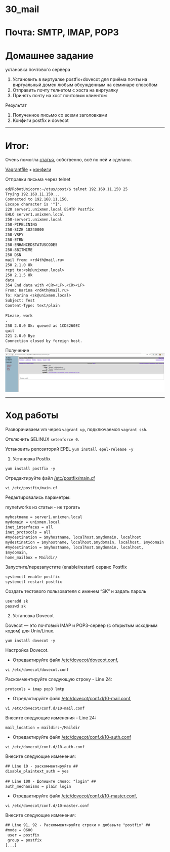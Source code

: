 # 30_mail
# Почта: SMTP, IMAP, POP3 

# Домашнее задание
установка почтового сервера
1. Установить в виртуалке postfix+dovecot для приёма почты на виртуальный домен любым обсужденным на семинаре способом
2. Отправить почту телнетом с хоста на виртуалку
3. Принять почту на хост почтовым клиентом

Результат
1. Полученное письмо со всеми заголовками
2. Конфиги postfix и dovecot

__________________________________________________________________________________________________________________________

# Итог:

Очень помогла [статья](https://itdoxy.com/%D1%83%D1%81%D1%82%D0%B0%D0%BD%D0%BE%D0%B2%D0%BA%D0%B0-%D0%BB%D0%BE%D0%BA%D0%B0%D0%BB%D1%8C%D0%BD%D0%BE%D0%B3%D0%BE-%D0%BF%D0%BE%D1%87%D1%82%D0%BE%D0%B2%D0%BE%D0%B3%D0%BE-%D1%81%D0%B5%D1%80%D0%B2/), собственно, всё по ней и сделано.

[Vagrantfile](https://github.com/Edo1993/mail/blob/master/Vagrantfile) + [конфиги](https://github.com/Edo1993/mail/tree/master/configs) 

Отправки письма через telnet

```
ed@RobotUnicorn:~/otus/post/$ telnet 192.168.11.150 25
Trying 192.168.11.150...
Connected to 192.168.11.150.
Escape character is '^]'.
220 server1.unixmen.local ESMTP Postfix
EHLO server1.unixmen.local
250-server1.unixmen.local
250-PIPELINING
250-SIZE 10240000
250-VRFY
250-ETRN
250-ENHANCEDSTATUSCODES
250-8BITMIME
250 DSN
mail from: <rd4th@mail.ru>
250 2.1.0 Ok
rcpt to:<sk@unixmen.local>
250 2.1.5 Ok
data
354 End data with <CR><LF>.<CR><LF>
From: Karina <rd4th@mail.ru>
To: Karina <sk@unixmen.local>
Subject: Test
Content-Type: text/plain

PLease, work
.
250 2.0.0 Ok: queued as 1CD3260EC
quit
221 2.0.0 Bye
Connection closed by foreign host.
```

Получение
![Img_alt](https://github.com/Edo1993/mail/blob/master/301.png)

__________________________________________________________________________________________________________________________

# Ход работы

Разворачиваем vm через ```vagrant up```, подключаемся ```vagrant ssh```.

Отключить SELINUX ```setenforce 0```.

Установить репозиторий EPEL ```yum install epel-release -y```

1) Установка Postfix

```
yum install postfix -y
```
Отредактируйте файл [/etc/postfix/main.cf](https://github.com/Edo1993/mail/blob/master/configs/etc/postfix/main.cf)

```
vi /etc/postfix/main.cf
```
Редактировались параметры:

mynetworks из статьи - не трогать
```
myhostname = server1.unixmen.local
mydomain = unixmen.local
inet_interfaces = all
inet_protocols = all
#mydestination = $myhostname, localhost.$mydomain, localhost
mydestination = $myhostname, localhost.$mydomain, localhost, $mydomain
#mydestination = $myhostname, localhost.$mydomain, localhost, $mydomain,
home_mailbox = Maildir/
```

Запустите/перезапустите (enable/restart) сервис Postfix

```
systemctl enable postfix
systemctl restart postfix
```

Создать тестового пользователя с именем “SK” и задать пароль

```
useradd sk
passwd sk
```

2) Установка Dovecot

Dovecot — это почтовый IMAP и POP3-сервер (с открытым исходным кодом) для Unix/Linux.

```
yum install dovecot -y
```

Настройка Dovecot.

- Отредактируйте файл [/etc/dovecot/dovecot.conf](https://github.com/Edo1993/mail/blob/master/configs/etc/dovecot/dovecot.conf),

```
vi /etc/dovecot/dovecot.conf
```

Раскомментируйте следующую строку - Line 24:

```
protocols = imap pop3 lmtp
```

- Отредактируйте файл [/etc/dovecot/conf.d/10-mail.conf](https://github.com/Edo1993/mail/blob/master/configs/etc/dovecot/conf.d/10-mail.conf),

```
vi /etc/dovecot/conf.d/10-mail.conf
```

Внесите следующие изменения - Line 24:

```
mail_location = maildir:~/Maildir
```

- Отредактируйте файл [/etc/dovecot/conf.d/10-auth.conf](https://github.com/Edo1993/mail/blob/master/configs/etc/dovecot/conf.d/10-auth.conf)

```
vi /etc/dovecot/conf.d/10-auth.conf
```

Внесите следующие изменения:

```
## Line 10 - раскомментируйте ##
disable_plaintext_auth = yes

## Line 100 - Допишите слово: "login" ##
auth_mechanisms = plain login
```

- Отредактируйте файл [/etc/dovecot/conf.d/10-master.conf](),

```
vi /etc/dovecot/conf.d/10-master.conf
```

Внесите следующие изменения:

```
## Line 91, 92 - Раскомментируйте строки и добавьте "postfix" ##
#mode = 0600
 user = postfix
 group = postfix
[...]
```

